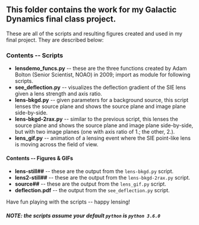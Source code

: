 ## This folder contains the work for my Galactic Dynamics final class project.
These are all of the scripts and resulting figures created and used in my final project. They are described below:

### Contents -- Scripts
+ **lensdemo_funcs.py** -- these are the three functions created by Adam Bolton (Senior Scientist, NOAO) in 2009; import as module for following scripts.
+ **see_deflection.py** -- visualizes the deflection gradient of the SIE lens given a lens strength and axis ratio.
+ **lens-bkgd.py** -- given parameters for a background source, this script lenses the source plane and shows the source plane and image plane side-by-side.
+ **lens-bkgd-2rax.py** -- similar to the previous script, this lenses the source plane and shows the source plane and image plane side-by-side, but with two image planes (one with axis ratio of 1.; the other, 2.).
+ **lens_gif.py** -- animation of a lensing event where the SIE point-like lens is moving across the field of view.

#### Contents -- Figures & GIFs
+ **lens-still##** -- these are the output from the `lens-bkgd.py` script.
+ **lens2-still##** -- these are the output from the `lens-bkgd-2rax.py` script.
+ **source##** -- these are the output from the `lens_gif.py` script.
+ **deflection.pdf** -- the output from the `see_deflection.py` script.

Have fun playing with the scripts -- happy lensing!
##### NOTE: the scripts assume your default `python` is `python 3.6.0`
